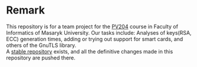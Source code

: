 # Remark 
This repository is for a team project for the [PV204](https://is.muni.cz/course/fi/spring2019/PV204) course in Faculty of Informatics of Masaryk University. Our tasks include: Analyses of keys(RSA, ECC) generation times, adding or trying out support for smart cards, and others of the GnuTLS library.  
A [stable repository](https://github.com/psekan/gnutls) exists, and all the definitive changes made in this repository are pushed there.  
